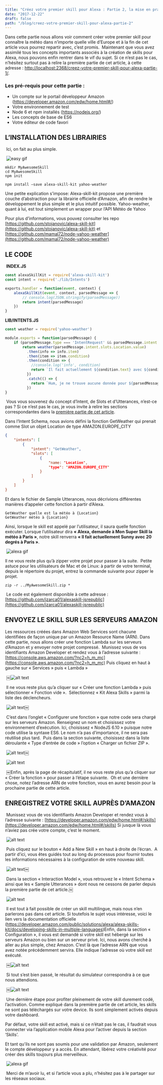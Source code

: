```yaml
---
title: "Créez votre premier skill pour Alexa : Partie 2, la mise en pratique"
date: "2017-12-22"
draft: false
path: "/blog/creez-votre-premier-skill-pour-alexa-partie-2"
---
```

Dans cette partie nous allons voir comment créer votre premier skill pour connaître la météo dans n’importe quelle ville d’Europe et à la fin de cet article vous pourrez repartir avec, c’est promis.
​
Maintenant que vous avez assimilé tous les concepts importants associés à la création de skills pour Alexa, nous pouvons enfin rentrer dans le vif du sujet. Si ce n’est pas le cas, n’hésitez surtout pas à relire la première partie de cet article, à cette adresse : [http://localhost:2368/creez-votre-premier-skill-pour-alexa-partie-1/](http://localhost:2368/creez-votre-premier-skill-pour-alexa-partie-1/).
​

### Les pré-requis pour cette partie :

- Un compte sur le portail développeur Amazon (https://developer.amazon.com/edw/home.html#/)
- Votre environnement de test
- Node 6 et npm installés (https://nodejs.org/)
- Les concepts de base de ES6
- Votre éditeur de code favori
​

## L’INSTALLATION DES LIBRAIRIES

​
Ici, on fait au plus simple.

​
![easy gif](https://i2.wp.com/media.giphy.com/media/wVJYDdgvARMJy/giphy.gif?resize=388%2C220&ssl=1)
​

```shell
mkdir MyAwesomeSkill
cd MyAwesomeSkill
npm init

npm install —save alexa-skill-kit yahoo-weather
```

Une petite explication s’impose: Alexa-skill-kit propose une première couche d’abstraction pour la librairie officielle d’Amazon, afin de rendre le développement le plus simple et le plus intuitif possible.
Yahoo-weather, quant à lui, est tout simplement un wrapper pour l’API Météo de Yahoo
​

Pour plus d’informations, vous pouvez consulter les repo [https://github.com/stojanovic/alexa-skill-kit](https://github.com/stojanovic/alexa-skill-kit) et [https://github.com/mamal72/node-yahoo-weather](https://github.com/mamal72/node-yahoo-weather)
​

## LE CODE

​
**INDEX.JS**

```javascript
const alexaSkillKit = require('alexa-skill-kit')
const intent = require('./lib/Intents')

exports.handler = function(event, context) {
    alexaSkillKit(event, context, parsedMessage => {
        // console.log(JSON.stringify(parsedMessage))
        return intent(parsedMessage)
    })
}
```

**LIB/INTENTS.JS**

```javascript
const weather = require('yahoo-weather')

module.exports = function(parsedMessage) {
    if (parsedMessage.type === 'IntentRequest' && parsedMessage.intent.name === 'GetWeather') {
        return weather(parsedMessage.intent.slots.Location.value)
          .then(info => info.item)
          .then(item => item.condition)
          .then(condition => {
            //console.log('info', condition)
            return `Il fait actuellement ${condition.text} avec ${condition.temp} degrés à ${parsedMessage.intent.slots.Location.value}`
          })
          .catch(() => {
            return `Hum, je ne trouve aucune donnée pour ${parsedMessage.intent.slots.Location.value}.`
          })
}
```
​
Vous vous souvenez du concept d’Intent, de Slots et d’Utterances, n’est-ce pas ? Si ce n’est pas le cas, je vous invite à relire les sections correspondantes dans la [première partie de cet article](http://localhost:2368/creez-votre-premier-skill-pour-alexa-partie-1/).
​

Dans l’Intent Schema, nous avions défini la fonction GetWeather qui prenait comme Slot un objet Location de type AMAZON.EUROPE_CITY

```json
{
    "intents": [
        {
            "intent": "GetWeather",
            "slots": [
                {
                    "name: "Location",
                    "type": "AMAZON.EUROPE_CITY"
                }
            ]
        }
    ]
}
```

Et dans le fichier de Sample Utterances, nous décrivions différentes manières d’appeler cette fonction à partir d’Alexa.

```text
GetWeather quelle est la météo à {Location}
GetWeather météo à {Location}
```


Ainsi, lorsque le skill est appelé par l’utilisateur, il saura quelle fonction exécuter.
Lorsque l’utilisateur dira **« Alexa, demande à Mon Super Skill la météo à Paris »**, notre skill renverra **« Il fait actuellement Sunny avec 20 degrés à Paris »**.

​
![alexa gif](https://media.giphy.com/media/g3MjnaLkNl19C/giphy.gif)
​

Il ne vous reste plus qu’à zipper votre projet pour passer à la suite.
​
Petite astuce pour les utilisateurs de Mac et de Linux: à partir de votre terminal, depuis le répertoire du projet, entrez la commande suivante pour zipper le projet.
​

```shell
zip -r ../MyAwesomeSkill.zip *
```

​
Le code est également disponible à cette adresse : [https://github.com/jzarca01/alexaskill-jsrepublic](https://github.com/jzarca01/alexaskill-jsrepublic)
​

## ENVOYEZ LE SKILL SUR LES SERVEURS AMAZON

Les ressources créées dans Amazon Web Services sont chacune identifiées de façon unique par un Amazon Resource Name (ARN).
Dans cette partie, nous allons créer une fonction Lambda sur les serveurs d’Amazon et y envoyer notre projet compressé.
​
Munissez vous de vos identifiants Amazon Developer et rendez vous à l’adresse suivante : [https://console.aws.amazon.com/?nc2=h_m_mc](https://console.aws.amazon.com/?nc2=h_m_mc)
Puis cliquez en haut à gauche sur « Services » puis « Lambda »

​
￼![alt text](https://i1.wp.com/blog.js-republic.com/wp-content/uploads/2017/04/1.png?w=629 "Alexa AWS Lambda")

​
Il ne vous reste plus qu’a cliquer sur « Créer une fonction Lambda » puis sélectionner « Fonction vide ».
​
Sélectionnez « Kit Alexa Skills » parmi la liste des déclencheurs.

​
![alt text](https://i2.wp.com/blog.js-republic.com/wp-content/uploads/2017/04/2.png?w=912 "Alexa Kit AVS Skill")￼

​
C’est dans l’onglet « Configurer une fonction » que notre code sera chargé sur les serveurs Amazon.
Renseignez un nom et choisissez votre environnement d’exécution. Ici, choisissez « NodeJS 6.10 » puisque notre code utilise la syntaxe ES6.
Le nom n’a pas d’importance, il ne sera pas réutilisé plus tard.
​
Puis dans la section suivante, choisissez dans la liste déroulante « Type d’entrée de code » l’option « Charger un fichier ZIP ».

​
![alt text](https://i2.wp.com/blog.js-republic.com/wp-content/uploads/2017/04/3.png?w=493 "Alexa ZIP")￼

​
![alt text](https://i2.wp.com/blog.js-republic.com/wp-content/uploads/2017/04/4.png?w=933 "Alexa ZIP Recap")

​
￼Enfin, après la page de récapitulatif, il ne vous reste plus qu’a cliquer sur « Créer la fonction » pour passer à l’étape suivante.
​
Oh et une dernière chose, notez l’adresse ARN de votre fonction, vous en aurez besoin pour la prochaine partie de cette article.
​

## ENREGISTREZ VOTRE SKILL AUPRÈS D’AMAZON
​
Munissez vous de vos identifiants Amazon Developer et rendez vous à l’adresse suivante : [https://developer.amazon.com/edw/home.html#/skills](https://developer.amazon.com/edw/home.html#/skills)
Si jusque là vous n’aviez pas crée votre compte, c’est le moment.

​
![alt text](https://i1.wp.com/blog.js-republic.com/wp-content/uploads/2017/04/5.png?w=1202 "Alexa Developer Console")

​
Puis cliquez sur le bouton « Add a New Skill » en haut à droite de l’écran.
​
A partir d’ici, vous êtes guidés tout au long du processus pour fournir toutes les informations nécessaires à la configuration de votre nouveau skill.

​
![alt text](https://i2.wp.com/blog.js-republic.com/wp-content/uploads/2017/04/6.png?w=642 "Alexa Skill Information")￼

​
Dans la section « Interaction Model », vous retrouvez le « Intent Schema » ainsi que les « Sample Utterances » dont nous ne cessons de parler depuis la première partie de cet article.￼

​
![alt text](https://i2.wp.com/blog.js-republic.com/wp-content/uploads/2017/04/8.png?w=830 "Alexa Sample Utterances")

​
Il est tout à fait possible de créer un skill multilingue, mais nous n’en parlerons pas dans cet article. Si toutefois le sujet vous intéresse, voici le lien vers la documentation officielle (https://developer.amazon.com/public/solutions/alexa/alexa-skills-kit/docs/developing-skills-in-multiple-languages)
​
Enfin, dans la section « Configuration », il vous est demandé si votre skill est hébergé sur les serveurs Amazon ou bien sur un serveur privé. Ici, nous avons cherché à aller au plus simple, chez Amazon. C’est là que l’adresse ARN que vous avez notée précédemment servira. Elle indique l’adresse où votre skill est exécuté.

​
￼![alt text](https://i1.wp.com/blog.js-republic.com/wp-content/uploads/2017/04/9.png?w=706 "Alexa Global Fields ARN")

​
Si tout s’est bien passé, le résultat du simulateur correspondra à ce que nous attendions.

​
￼![alt text](https://i1.wp.com/blog.js-republic.com/wp-content/uploads/2017/04/10.png?w=817 "Alexa Service Simulator")

​
Une dernière étape pour profiter pleinement de votre skill durement codé, l’activation.
Comme expliqué dans la première partie de cet article, les skills ne sont pas téléchargés sur votre device. Ils sont simplement activés depuis votre dashboard.

Par défaut, votre skill est activé, mais si ce n’était pas le cas, il faudrait vous connecter via l’application mobile Alexa pour l’activer depuis la section ‘Skills’.
​

Et tant qu’ils ne sont pas soumis pour une validation par Amazon, seulement le compte développeur y a accès.
En attendant, libérez votre créativité pour créer des skills toujours plus merveilleux.

​
![alexa gif](https://i1.wp.com/media.giphy.com/media/106holZERgWSFG/giphy.gif?resize=413%2C234&ssl=1)

​
Merci de m’avoir lu, et si l’article vous a plu, n’hésitez pas à le partager sur les réseaux sociaux.
